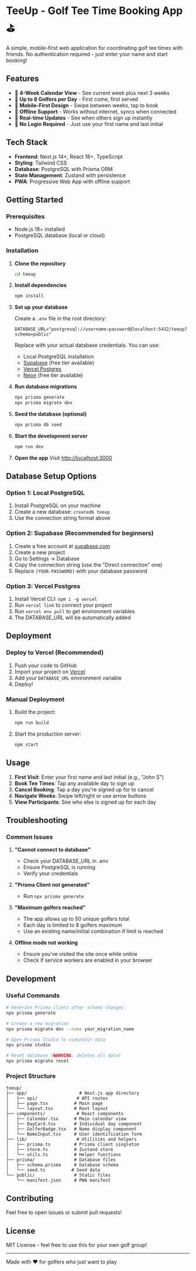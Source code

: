 # TeeUp - Golf Tee Time Booking App ⛳

A simple, mobile-first web application for coordinating golf tee times with friends. No authentication required - just enter your name and start booking!

## Features

- 📅 **4-Week Calendar View** - See current week plus next 3 weeks
- 👥 **Up to 8 Golfers per Day** - First come, first served
- 📱 **Mobile-First Design** - Swipe between weeks, tap to book
- 💾 **Offline Support** - Works without internet, syncs when connected
- 🚀 **Real-time Updates** - See when others sign up instantly
- 🔐 **No Login Required** - Just use your first name and last initial

## Tech Stack

- **Frontend**: Next.js 14+, React 18+, TypeScript
- **Styling**: Tailwind CSS
- **Database**: PostgreSQL with Prisma ORM
- **State Management**: Zustand with persistence
- **PWA**: Progressive Web App with offline support

## Getting Started

### Prerequisites

- Node.js 18+ installed
- PostgreSQL database (local or cloud)

### Installation

1. **Clone the repository**
   ```bash
   cd teeup
   ```

2. **Install dependencies**
   ```bash
   npm install
   ```

3. **Set up your database**
   
   Create a `.env` file in the root directory:
   ```env
   DATABASE_URL="postgresql://username:password@localhost:5432/teeup?schema=public"
   ```
   
   Replace with your actual database credentials. You can use:
   - Local PostgreSQL installation
   - [Supabase](https://supabase.com) (free tier available)
   - [Vercel Postgres](https://vercel.com/postgres)
   - [Neon](https://neon.tech) (free tier available)

4. **Run database migrations**
   ```bash
   npx prisma generate
   npx prisma migrate dev
   ```

5. **Seed the database (optional)**
   ```bash
   npx prisma db seed
   ```

6. **Start the development server**
   ```bash
   npm run dev
   ```

7. **Open the app**
   Visit [http://localhost:3000](http://localhost:3000)

## Database Setup Options

### Option 1: Local PostgreSQL

1. Install PostgreSQL on your machine
2. Create a new database: `createdb teeup`
3. Use the connection string format above

### Option 2: Supabase (Recommended for beginners)

1. Create a free account at [supabase.com](https://supabase.com)
2. Create a new project
3. Go to Settings → Database
4. Copy the connection string (use the "Direct connection" one)
5. Replace `[YOUR-PASSWORD]` with your database password

### Option 3: Vercel Postgres

1. Install Vercel CLI: `npm i -g vercel`
2. Run `vercel link` to connect your project
3. Run `vercel env pull` to get environment variables
4. The DATABASE_URL will be automatically added

## Deployment

### Deploy to Vercel (Recommended)

1. Push your code to GitHub
2. Import your project on [Vercel](https://vercel.com)
3. Add your `DATABASE_URL` environment variable
4. Deploy!

### Manual Deployment

1. Build the project:
   ```bash
   npm run build
   ```

2. Start the production server:
   ```bash
   npm start
   ```

## Usage

1. **First Visit**: Enter your first name and last initial (e.g., "John S")
2. **Book Tee Times**: Tap any available day to sign up
3. **Cancel Booking**: Tap a day you're signed up for to cancel
4. **Navigate Weeks**: Swipe left/right or use arrow buttons
5. **View Participants**: See who else is signed up for each day

## Troubleshooting

### Common Issues

1. **"Cannot connect to database"**
   - Check your DATABASE_URL in .env
   - Ensure PostgreSQL is running
   - Verify your credentials

2. **"Prisma Client not generated"**
   - Run `npx prisma generate`

3. **"Maximum golfers reached"**
   - The app allows up to 50 unique golfers total
   - Each day is limited to 8 golfers maximum
   - Use an existing name/initial combination if limit is reached

4. **Offline mode not working**
   - Ensure you've visited the site once while online
   - Check if service workers are enabled in your browser

## Development

### Useful Commands

```bash
# Generate Prisma client after schema changes
npx prisma generate

# Create a new migration
npx prisma migrate dev --name your_migration_name

# Open Prisma Studio to view/edit data
npx prisma studio

# Reset database (WARNING: deletes all data)
npx prisma migrate reset
```

### Project Structure

```
teeup/
├── app/                    # Next.js app directory
│   ├── api/               # API routes
│   ├── page.tsx          # Main page
│   └── layout.tsx        # Root layout
├── components/            # React components
│   ├── Calendar.tsx      # Main calendar view
│   ├── DayCard.tsx       # Individual day component
│   ├── GolferBadge.tsx   # Name display component
│   └── NameInput.tsx     # User identification form
├── lib/                   # Utilities and helpers
│   ├── prisma.ts         # Prisma client singleton
│   ├── store.ts          # Zustand store
│   └── utils.ts          # Helper functions
├── prisma/               # Database files
│   ├── schema.prisma     # Database schema
│   └── seed.ts          # Seed data
└── public/               # Static files
    └── manifest.json     # PWA manifest
```

## Contributing

Feel free to open issues or submit pull requests!

## License

MIT License - feel free to use this for your own golf group!

---

Made with ❤️ for golfers who just want to play
